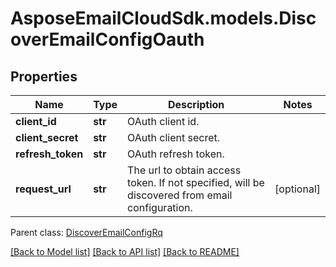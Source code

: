 # AsposeEmailCloudSdk.models.DiscoverEmailConfigOauth
## Properties
Name | Type | Description | Notes
------------ | ------------- | ------------- | -------------
**client_id** | **str** | OAuth client id.              | 
**client_secret** | **str** | OAuth client secret.              | 
**refresh_token** | **str** | OAuth refresh token.              | 
**request_url** | **str** | The url to obtain access token. If not specified, will be discovered from email configuration.              | [optional] 

 Parent class: [DiscoverEmailConfigRq](DiscoverEmailConfigRq.md)

[[Back to Model list]](README.md#documentation-for-models) [[Back to API list]](README.md#documentation-for-api-endpoints) [[Back to README]](README.md)


